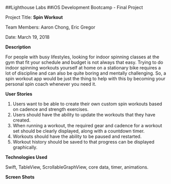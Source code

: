 ##Lighthouse Labs
##iOS Development Bootcamp - Final Project

Project Title:   **Spin Workout**

Team Members:   Aaron Chong, Eric Gregor

Date:   March 19, 2018

__Description__

For people with busy lifestyles, looking for indoor spinning classes at the gym that fit your schedule and budget is not always that easy. Trying to do indoor spinning workouts yourself at home on a stationary bike requires a lot of discipline and can also be quite boring and mentally challenging. So, a spin workout app would be just the thing to help with this by becoming your personal spin coach whenever you need it.

__User Stories__

1.	Users want to be able to create their own custom spin workouts based on cadence and strength exercises.
2.	Users should have the ability to update the workouts that they have created.
3.	When running a workout, the required gear and cadence for a workout set should be clearly displayed, along with a countdown timer.
4.	Workouts should have the ability to be paused and restarted.
5.	Workout history should be saved to that progress can be displayed graphically.

__Technologies Used__

Swift, TableView, ScrollableGraphView, core data, timer, animations.

__Screen Shots__
